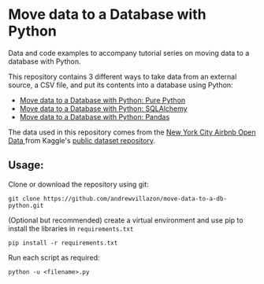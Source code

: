 # Move data to a Database with Python

Data and code examples to accompany tutorial series on moving data to a database with Python.

This repository contains 3 different ways to take data from an external source, a CSV file, and put its contents into a database using Python:

* [Move data to a Database with Python: Pure Python](https://www.andrewvillazon.com/move-data-to-db-with-pure-python/)
* [Move data to a Database with Python: SQLAlchemy](https://www.andrewvillazon.com/move-data-to-db-with-sqlalchemy/)
* [Move data to a Database with Python: Pandas](https://www.andrewvillazon.com/move-data-to-db-with-pandas/)

The data used in this repository comes from the [New York City Airbnb Open Data ](https://www.kaggle.com/dgomonov/new-york-city-airbnb-open-data) from Kaggle's [public dataset repository](https://www.kaggle.com/datasets).

## Usage:

Clone or download the repository using git:

```shell
git clone https://github.com/andrewvillazon/move-data-to-a-db-python.git
```

(Optional but recommended) create a virtual environment and use pip to install the libraries in `requirements.txt`

```shell
pip install -r requirements.txt
```

Run each script as required:

```shell
python -u <filename>.py
```
